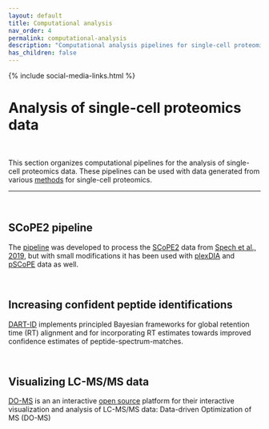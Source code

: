 ```yaml
---
layout: default
title: Computational analysis
nav_order: 4
permalink: computational-analysis
description: "Computational analysis pipelines for single-cell proteomics by mass-spectrometry"
has_children: false
---
```

{% include social-media-links.html %}

# Analysis of single-cell proteomics data

&nbsp;

This section organizes computational pipelines for the analysis of single-cell proteomics data. These pipelines can be used with data generated from various [methods](methods) for single-cell proteomics.

------------

&nbsp;


## SCoPE2 pipeline
The [pipeline](https://github.com/SlavovLab/SCoPE2/tree/master/code) was developed to process the [SCoPE2](scope2) data from [Spech et al., 2019](Specht_et_al_2019), but with small modifications it has been used with [plexDIA](plexDIA) and [pSCoPE](pSCoPE) data as well.

&nbsp;

## Increasing confident peptide identifications
[DART-ID](https://dart-id.slavovlab.net/) implements principled Bayesian frameworks for global retention time (RT) alignment and for incorporating RT estimates towards improved confidence estimates of peptide-spectrum-matches.

&nbsp;  

## Visualizing LC-MS/MS data
[DO-MS](https://do-ms.slavovlab.net) is an an interactive [open source](https://github.com/SlavovLab/DO-MS) platform for their interactive visualization and analysis of LC-MS/MS data: Data-driven Optimization of MS (DO-MS)

&nbsp;

